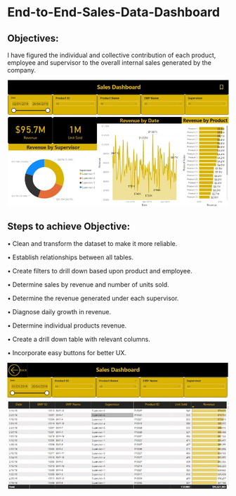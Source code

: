 # End-to-End-Sales-Data-Dashboard
## Objectives: 

  I have figured the individual and collective contribution of each product, employee and supervisor to the overall internal sales generated by the company.

  <img src="/images/Screenshot.jpg"/>

## Steps to achieve Objective:

•	Clean and transform the dataset to make it more reliable.

•	Establish relationships between all tables.

•	Create filters to drill down based upon product and employee.

•	Determine sales by revenue and number of units sold.

•	Determine the revenue generated under each supervisor.

•	Diagnose daily growth in revenue.

•	Determine individual products revenue.

•	Create a drill down table with relevant columns.

•	Incorporate easy buttons for better UX.

  <img src="/images/Screenshot2.jpg"/> 

